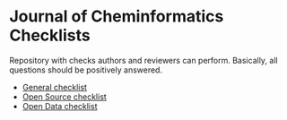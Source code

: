 # Journal of Cheminformatics Checklists

Repository with checks authors and reviewers can perform.
Basically, all questions should be positively answered.

* [General checklist](general.md)
* [Open Source checklist](opensource.md)
* [Open Data checklist](opendata.md)
